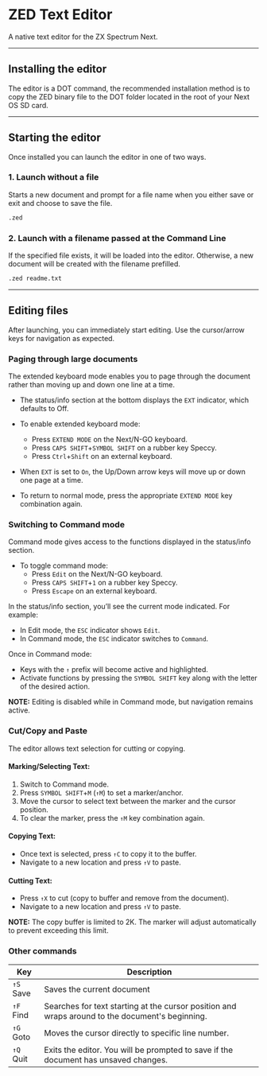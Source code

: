# ZED Text Editor

A native text editor for the ZX Spectrum Next.

---

## Installing the editor
The editor is a DOT command, the recommended installation method is to copy the ZED binary file to the DOT folder located in the root of your Next OS SD card.

---

## Starting the editor
Once installed you can launch the editor in one of two ways.

### 1. Launch without a file
Starts a new document and prompt for a file name when you either save or exit and choose to save the file.
```bash
.zed
```

### 2. Launch with a filename passed at the Command Line

If the specified file exists, it will be loaded into the editor. Otherwise, a new document will be created with the filename prefilled.

```bash
.zed readme.txt
```

---

## Editing files

After launching, you can immediately start editing. Use the cursor/arrow keys for navigation as expected.

### Paging through large documents
The extended keyboard mode enables you to page through the document rather than moving up and down one line at a time.

* The status/info section at the bottom displays the `EXT` indicator, which defaults to Off.

* To enable extended keyboard mode:
  * Press `EXTEND MODE` on the Next/N-GO keyboard.
  * Press `CAPS SHIFT`+`SYMBOL SHIFT` on a rubber key Speccy.
  * Press `Ctrl`+`Shift` on an external keyboard.

* When `EXT` is set to `On`, the Up/Down arrow keys will move up or down one page at a time.

* To return to normal mode, press the appropriate `EXTEND MODE` key combination again.

### Switching to Command mode

Command mode gives access to the functions displayed in the status/info section.

* To toggle command mode:
  * Press `Edit` on the Next/N-GO keyboard.
  * Press `CAPS SHIFT`+`1` on a rubber key Speccy.
  * Press `Escape` on an external keyboard.

In the status/info section, you’ll see the current mode indicated. For example:

* In Edit mode, the `ESC` indicator shows `Edit`.
* In Command mode, the `ESC` indicator switches to `Command`.

Once in Command mode:

* Keys with the `↑` prefix will become active and highlighted.
* Activate functions by pressing the `SYMBOL SHIFT` key along with the letter of the desired action.

**NOTE:** Editing is disabled while in Command mode, but navigation remains active.

### Cut/Copy and Paste
The editor allows text selection for cutting or copying.

#### Marking/Selecting Text:
1. Switch to Command mode.
2. Press `SYMBOL SHIFT`+`M` (`↑M`) to set a marker/anchor.
3. Move the cursor to select text between the marker and the cursor position.
4. To clear the marker, press the `↑M` key combination again.

#### Copying Text:
* Once text is selected, press `↑C` to copy it to the buffer.
* Navigate to a new location and press `↑V` to paste.

#### Cutting Text:
* Press `↑X` to cut (copy to buffer and remove from the document).
* Navigate to a new location and press `↑V` to paste.

**NOTE:** The copy buffer is limited to 2K. The marker will adjust automatically to prevent exceeding this limit.

### Other commands

|Key|Description|
|---|-----------|
| `↑S` Save | Saves the current document |
| `↑F` Find | Searches for text starting at the cursor position and wraps around to the document's beginning.|
| `↑G` Goto | Moves the cursor directly to specific line number.| 
| `↑Q` Quit | Exits the editor. You will be prompted to save if the document has unsaved changes.|